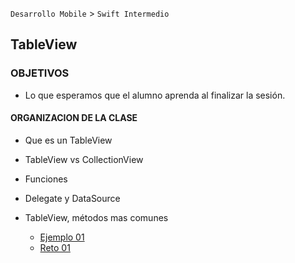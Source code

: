 
`Desarrollo Mobile` > `Swift Intermedio`

## TableView 

### OBJETIVOS 

- Lo que esperamos que el alumno aprenda al finalizar la sesión. 

#### ORGANIZACION DE LA CLASE 

- Que es un TableView

- TableView vs CollectionView

- Funciones

- Delegate y DataSource

- TableView, métodos mas comunes

	- [Ejemplo 01](Ejemplo-01)
	- [Reto 01](Reto-01)

